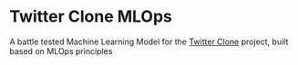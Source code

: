 # Twitter Clone MLOps
A battle tested Machine Learning Model for the [Twitter Clone](https://github.com/pro-coder-archi/twitter-clone) project, built based on MLOps principles
